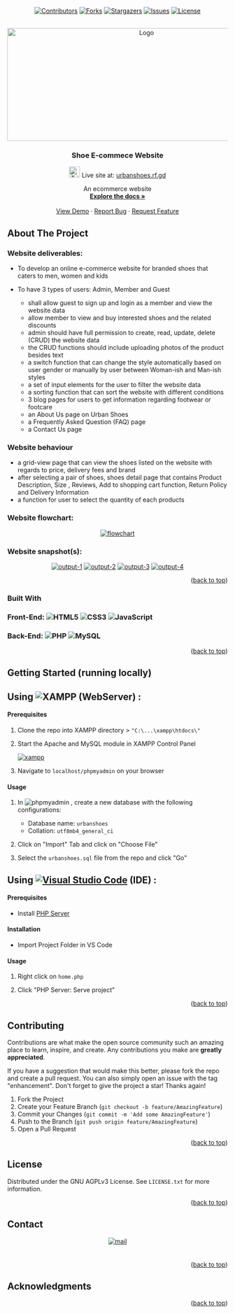 <div id="top"></div>

<!-- PROJECT SHIELDS -->
<div align="center">

[![Contributors][contributors-shield]][contributors-url] [![Forks][forks-shield]][forks-url] [![Stargazers][stars-shield]][stars-url] [![Issues][issues-shield]][issues-url] [![License][license-shield]][license-url]

</div>

<!-- PROJECT LOGO -->
<br />
<div align="center">
  <a href="https://github.com/greydelta/shoe-ecommerce-website">
    <img src="./images/Logo.jpg" alt="Logo" width="621px" height="258px">
  </a>

<h3 align="center">Shoe E-commece Website</h3>

  <p align="center"><img src="https://raw.githubusercontent.com/Tarikul-Islam-Anik/Animated-Fluent-Emojis/master/Emojis/Symbols/Triangular%20Flag.png" alt="Triangular Flag" width="25" height="25" /> Live site at: <a href="http://urbanshoes.rf.gd">urbanshoes.rf.gd</a></p>

  <p align="center">An ecommerce website<br />
    <a href="https://github.com/greydelta/shoe-ecommerce-website"><strong>Explore the docs »</strong></a>
    <br />
    <br />
    <a href="https://github.com/greydelta/shoe-ecommerce-website">View Demo</a>
    ·
    <a href="https://github.com/greydelta/shoe-ecommerce-website/issues">Report Bug</a>
    ·
    <a href="https://github.com/greydelta/shoe-ecommerce-website/issues">Request Feature</a>
  </p>
</div>

<!-- ABOUT THE PROJECT -->

## About The Project

### Website deliverables:

- To develop an online e-commerce website for branded shoes that caters to men, women and kids

- To have 3 types of users: Admin, Member and Guest

  - shall allow guest to sign up and login as a member and view the website data
  - allow member to view and buy interested shoes and the related discounts
  - admin should have full permission to create, read, update, delete (CRUD) the website data
  - the CRUD functions should include uploading photos of the product besides text
  - a switch function that can change the style automatically based on user gender or manually by user between Woman-ish and Man-ish styles
  - a set of input elements for the user to filter the website data
  - a sorting function that can sort the website with different conditions
  - 3 blog pages for users to get information regarding footwear or footcare
  - an About Us page on Urban Shoes
  - a Frequently Asked Question (FAQ) page
  - a Contact Us page

### Website behaviour

- a grid-view page that can view the shoes listed on the website with regards to price, delivery fees and brand
- after selecting a pair of shoes, shoes detail page that contains Product Description, Size , Reviews, Add to shopping cart function, Return Policy and Delivery Information
- a function for user to select the quantity of each products

### Website flowchart:

<div align="center">

[![flowchart][media-flowchart]](#)

</div>

### Website snapshot(s):

<div align="center">

[![output-1][media-output1]](#) [![output-2][media-output2]](#) [![output-3][media-output3]](#) [![output-4][media-output4]](#)

</div>

<p align="right">(<a href="#top">back to top</a>)</p>

### Built With

### Front-End: ![HTML5](https://img.shields.io/badge/html5-%23E34F26.svg?style=for-the-badge&logo=html5&logoColor=white) ![CSS3](https://img.shields.io/badge/css3-%231572B6.svg?style=for-the-badge&logo=css3&logoColor=white) ![JavaScript](https://img.shields.io/badge/javascript-%23323330.svg?style=for-the-badge&logo=javascript&logoColor=%23F7DF1E)

### Back-End: ![PHP](https://img.shields.io/badge/php-%23777BB4.svg?style=for-the-badge&logo=php&logoColor=white) ![MySQL](https://img.shields.io/badge/mysql-%2300f.svg?style=for-the-badge&logo=mysql&logoColor=white)

<p align="right">(<a href="#top">back to top</a>)</p>

<!-- GETTING STARTED -->

## Getting Started (running locally)

## Using ![XAMPP](https://img.shields.io/badge/XAMPP-FB7A24?style=for-the-badge&logo=xampp&logoColor=white) (WebServer) :

#### Prerequisites

1. Clone the repo into XAMPP directory > `"C:\...\xampp\htdocs\"`

1. Start the Apache and MySQL module in XAMPP Control Panel

   [![xampp][media-xampp]](#)

1. Navigate to `localhost/phpmyadmin` on your browser

#### Usage

1. In ![phpmyadmin](https://img.shields.io/badge/phpmyadmin-6C78AF?style=for-the-badge&logo=phpmyadmin&logoColor=white) , create a new database with the following configurations:

   - Database name: `urbanshoes`
   - Collation: `utf8mb4_general_ci`

1. Click on "Import" Tab and click on "Choose File"

1. Select the `urbanshoes.sql` file from the repo and click "Go"

## Using [![Visual Studio Code](https://img.shields.io/badge/Visual%20Studio%20Code-0078d7.svg?style=for-the-badge&logo=visual-studio-code&logoColor=white)](https://www.eclipse.org/ide/) (IDE) :

#### Prerequisites

- Install [PHP Server](https://marketplace.visualstudio.com/items?itemName=ritwickdey.LiveServer)

#### Installation

- Import Project Folder in VS Code

#### Usage

1. Right click on `home.php`

1. Click "PHP Server: Serve project"

<p align="right">(<a href="#top">back to top</a>)</p>

<!-- CONTRIBUTING -->

## Contributing

Contributions are what make the open source community such an amazing place to learn, inspire, and create. Any contributions you make are **greatly appreciated**.

If you have a suggestion that would make this better, please fork the repo and create a pull request. You can also simply open an issue with the tag "enhancement". Don't forget to give the project a star! Thanks again!

1. Fork the Project
2. Create your Feature Branch (`git checkout -b feature/AmazingFeature`)
3. Commit your Changes (`git commit -m 'Add some AmazingFeature'`)
4. Push to the Branch (`git push origin feature/AmazingFeature`)
5. Open a Pull Request

<p align="right">(<a href="#top">back to top</a>)</p>

<!-- LICENSE -->

## License

Distributed under the GNU AGPLv3 License. See `LICENSE.txt` for more information.

<p align="right">(<a href="#top">back to top</a>)</p>

<!-- CONTACT -->

## Contact

<div align="center">
  </a> <a href="mailto:dev.aw.qwe@gmail.com" target="_blank">
  <img src="https://img.shields.io/badge/gmail:  madangowda0909@gmail.com-D14836?style=for-the-badge&logo=gmail&logoColor=white" alt=mail style="margin-bottom: 5px;" />
  </a>
</div>

<br />



<p align="right">(<a href="#top">back to top</a>)</p>

<!-- ACKNOWLEDGMENTS -->

## Acknowledgments

<p align="right">(<a href="#top">back to top</a>)</p>

<!-- MARKDOWN LINKS & IMAGES -->

[contributors-shield]: https://img.shields.io/github/contributors/greydelta/shoe-ecommerce-website.svg?style=for-the-badge
[contributors-url]: https://github.com/greydelta/shoe-ecommerce-website/graphs/contributors
[forks-shield]: https://img.shields.io/github/forks/greydelta/shoe-ecommerce-website.svg?style=for-the-badge
[forks-url]: https://github.com/greydelta/shoe-ecommerce-website/network/members
[stars-shield]: https://img.shields.io/github/stars/greydelta/shoe-ecommerce-website.svg?style=for-the-badge
[stars-url]: https://github.com/greydelta/shoe-ecommerce-website/stargazers
[issues-shield]: https://img.shields.io/github/issues/greydelta/shoe-ecommerce-website.svg?style=for-the-badge
[issues-url]: https://github.com/greydelta/shoe-ecommerce-website/issues
[license-shield]: https://img.shields.io/github/license/greydelta/shoe-ecommerce-website.svg?style=for-the-badge
[license-url]: https://github.com/greydelta/shoe-ecommerce-website/blob/master/LICENSE.txt
[media-logo]: /images/Logo.jpg
[media-flowchart]: /readMeImages/flowchart.png
[media-output1]: /readMeImages/snapshot_1.png
[media-output2]: /readMeImages/snapshot_2.png
[media-output3]: /readMeImages/snapshot_3.png
[media-output4]: /readMeImages/snapshot_4.png
[media-xampp]: /readMeImages/xamp_control_panel.png
